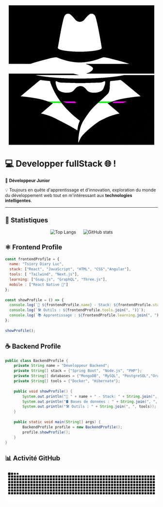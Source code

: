 <p align="center">
  <img src="https://github.com/DIARY7/DIARY7/blob/main/img/giphy.gif" alt="Cover" />
</p>

# 💻 Developper fullStack 🌐 !

🚀 **Développeur Junior**  

💡 Toujours en quête d'apprentissage et d'innovation, exploration du monde du développement web tout en m'intéressant aux **technologies intelligentes**.  

---

## 🚀 Statistiques
<p align="center">
  <img src="https://github-readme-stats.vercel.app/api/top-langs/?username=DIARY7&layout=compact&theme=tokyonight" alt="Top Langs" />
  <img src="https://github-readme-stats.vercel.app/api?username=DIARY7&show_icons=true&theme=tokyonight" alt="GitHub stats" style="margin-left: 20px;" />
</p>


## ⚛️ Frontend Profile 
```jsx
const frontendProfile = {
  name: "Tsiory Diary Luc",
  stack: ["React", "JavaScript", "HTML", "CSS","Angular"],
  tools: [ "Tailwind", "Next.js"],
  learning: ["Gsap.js", "GraphQL", "Three.js"],
  mobile : ["React Native 📱"]
};

const showProfile = () => {
  console.log(`🚀 ${frontendProfile.name} - Stack: ${frontendProfile.stack.join(", ")}`);
  console.log(`🛠️ Outils : ${frontendProfile.tools.join(", ")}`);
  console.log(`📚 Apprentissage : ${frontendProfile.learning.join(", ")}`);
};

showProfile();
```
## ☕ Backend Profile 
```java
public class BackendProfile {
    private String name = "Développeur Backend";
    private String[] stack = {"Spring Boot", "Node.js", "PHP"};
    private String[] databases = {"MongoDB", "MySQL", "PostgreSQL","Oracle","Firestore"};
    private String[] tools = {"Docker", "Hibernate"};

    public void showProfile() {
        System.out.println("🚀 " + name + " - Stack: " + String.join(", ", stack));
        System.out.println("🛢️ Bases de données : " + String.join(", ", databases));
        System.out.println("🛠️ Outils : " + String.join(", ", tools));
    }

    public static void main(String[] args) {
        BackendProfile profile = new BackendProfile();
        profile.showProfile();
    }
}

```

## 📊 Activité GitHub
![snake gif](https://github.com/DIARY7/DIARY7/blob/output/github-contribution-grid-snake-dark.svg?palette=github-dark)



